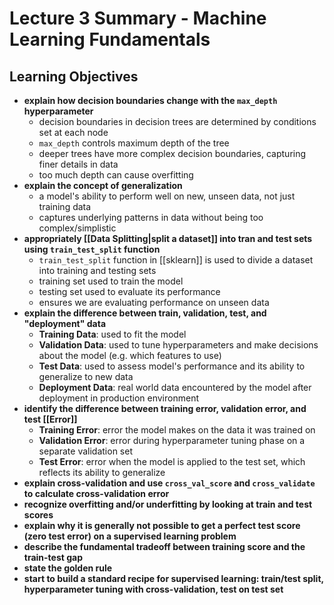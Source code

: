 # Lecture 3 Summary - Machine Learning Fundamentals
## Learning Objectives
- **explain how decision boundaries change with the `max_depth` hyperparameter**
	- decision boundaries in decision trees are determined by conditions set at each node
	- `max_depth` controls maximum depth of the tree
	- deeper trees have more complex decision boundaries, capturing finer details in data
	- too much depth can cause overfitting
- **explain the concept of generalization**
	- a model's ability to perform well on new, unseen data, not just training data
	- captures underlying patterns in data without being too complex/simplistic
- **appropriately [[Data Splitting|split a dataset]] into tran and test sets using `train_test_split` function**
	- `train_test_split` function in [[sklearn]] is used to divide a dataset into training and testing sets
	- training set used to train the model
	- testing set used to evaluate its performance
	- ensures we are evaluating performance on unseen data
- **explain the difference between train, validation, test, and "deployment" data**
	- **Training Data**: used to fit the model
	- **Validation Data**: used to tune hyperparameters and make decisions about the model (e.g. which features to use)
	- **Test Data**: used to assess model's performance and its ability to generalize to new data
	- **Deployment Data**: real world data encountered by the model after deployment in production environment
- **identify the difference between training error, validation error, and test [[Error]]**
	- **Training Error**: error the model makes on the data it was trained on
	- **Validation Error**: error during hyperparameter tuning phase on a separate validation set
	- **Test Error**: error when the model is applied to the test set, which reflects its ability to generalize
- **explain cross-validation and use `cross_val_score` and `cross_validate` to calculate cross-validation error**
- **recognize overfitting and/or underfitting by looking at train and test scores**
- **explain why it is generally not possible to get a perfect test score (zero test error) on a supervised learning problem**
- **describe the fundamental tradeoff between training score and the train-test gap**
- **state the golden rule**
- **start to build a standard recipe for supervised learning: train/test split, hyperparameter tuning with cross-validation, test on test set**
